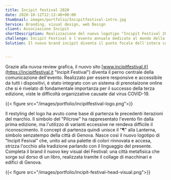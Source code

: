 ```yaml
---
title: Incipit festival 2020
date: 2020-10-12T12:13:40+00:00
thumbnail: images/portfolio/Incipitfestival-intro.jpg 
Service: Branding, visual design, web Design
client: Associazione Incipit
shortDescription: Realizzazione del nuovo logotipo "Incipit Festival 2020" e sito web
challenge: Incipit Festival è l'evento annuale dedicato al mondo della letteratura organizzato a Genova. L'ediizione 2020 ha visto la necessità di un restyling integrale del logotipo e del brand e del sito web per ospitare nuovi contenuti e un inedito sistema di prenotazione Online.
Solution: Il nuovo brand incipit diventa il punto focale dell'intera comunicazione, conferendo a tutti i touchpoint online e offline una rinnavata e coerente veste grafica. Il nuovo sito, rinnovato nello stile e nei contenuti, offre la possibilità di prenotarsi online agli eventi e registrarsi alla nuova newsletter. 


---
```

Grazie alla nuvoa review grafica, il nuovo sito [www.incipitfestival.it](https://incipitfestival.it "Incipit Festival") diventa il perno centrale della comunicazione dell'evento. Realizzato per essere responsive e accessibile da tutti i dispositivi, è stato integrato con un sistema di prenotaizone online che si è rivelato di fondamentale importanza per il successo della terza edizione, viste le difficoltà organizzative causate dal virus COVID-19.

{{< figure src="/images/portfolio/incipitfestival-logo.png">}}

Il restyling del logo ha avuto come base di partenza le precedenti iterazioni del marchio. Il simbolo del "Pilcrow" ha rappresentato l'evento fin dalla prima edizione, ma l'utilizzo di varianti eccessive ne rendeva difficile il riconoscimento. 
Il concept di partenza quindi unisce il "¶" alla Lanterna, simbolo senzatempo della città di Genova. Nasce così il nuovo logotipo di "Incipit Fesival" che, unito ad una palette di colori rinnovata e accesa, strizza l'occhio alla tradizione parlando con il linguaggio del presente. Completa il brand il nuovo key visual del Festival: una città metafisica che sorge sul dorso di un libro, realizzata tramite il collage di macchinari e edifici di Genova. 


{{< figure src="/images/portfolio/incipit-festival-head-visual.png">}}
